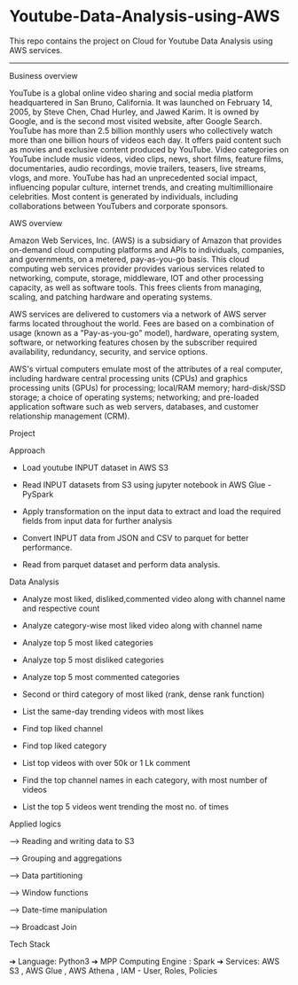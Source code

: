 # Youtube-Data-Analysis-using-AWS
This repo contains the project on Cloud for Youtube Data Analysis using AWS services.


-----------------
Business overview

YouTube is a global online video sharing and social media platform headquartered in San Bruno, California. It was launched on February 14, 2005, by Steve Chen, Chad Hurley, and Jawed Karim. 
It is owned by Google, and is the second most visited website, after Google Search. YouTube has more than 2.5 billion monthly users who collectively watch    more than one billion hours of videos each day. 
It offers paid content such as movies and exclusive content produced by YouTube.
Video categories on YouTube include music videos, video clips, news, short films, feature films, documentaries, audio recordings, movie trailers, teasers, live streams, vlogs, and more. 
YouTube has had an unprecedented social impact, influencing popular culture, internet trends, and creating multimillionaire celebrities.
Most content is generated by individuals, including collaborations between YouTubers and corporate sponsors.



AWS overview

Amazon Web Services, Inc. (AWS) is a subsidiary of Amazon that provides on-demand cloud computing platforms and APIs to individuals, companies, and governments, on a metered, pay-as-you-go basis. This cloud computing web services provider provides various services related to networking, compute, storage, middleware, IOT and other processing capacity, as well as software tools. This frees clients from managing, scaling, and patching hardware and operating systems.

AWS services are delivered to customers via a network of AWS server farms located throughout the world. Fees are based on a combination of usage (known as a "Pay-as-you-go" model), hardware, operating system, software, or networking features chosen by the subscriber required availability, redundancy, security, and service options.

AWS's virtual computers emulate most of the attributes of a real computer, including hardware central processing units (CPUs) and graphics processing units (GPUs) for processing; local/RAM memory; hard-disk/SSD storage; a choice of operating systems; networking; and pre-loaded application software such as web servers, databases, and customer relationship management (CRM).



Project


Approach

-   Load youtube INPUT dataset in AWS S3

-   Read INPUT datasets from S3 using jupyter notebook in AWS Glue - PySpark

-   Apply transformation on the input data to extract and load the required fields from input data for further analysis

-   Convert INPUT data from JSON and CSV to parquet for better performance.

-   Read from parquet dataset and perform data analysis.



Data Analysis

-   Analyze most liked, disliked,commented video along with channel name and respective count

-   Analyze category-wise most liked video along with channel name

-   Analyze top 5 most liked categories

-   Analyze top 5 most disliked categories

-   Analyze top 5 most commented categories

-   Second or third category of most liked (rank, dense rank function)

-   List the same-day trending videos with most likes

-   Find top liked channel

-   Find top liked category

-   List top videos with over 50k or 1 Lk comment

-   Find the top channel names in each category, with most number of videos

-   List the top 5 videos went trending the most no. of times


Applied logics

--> Reading and writing data to S3

--> Grouping and aggregations

--> Data partitioning

--> Window functions

--> Date-time manipulation

--> Broadcast Join



Tech Stack

➔ Language: Python3 
➔ MPP Computing Engine : Spark
➔ Services: AWS S3 , AWS Glue , AWS Athena , IAM - User, Roles, Policies
